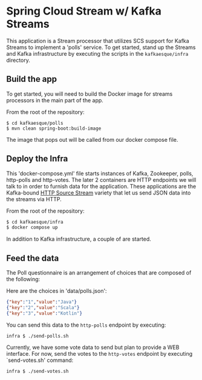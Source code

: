 # Spring Cloud Stream w/ Kafka Streams

This application is a Stream processor that utilizes SCS support for Kafka Streams
to implement a 'polls' service. To get started, stand up the Streams and Kafka infrastructure
by executing the scripts in the `kafkaesque/infra` directory.

## Build the app

To get started, you will need to build the Docker image for streams processors in the main part of the app.

From the root of the repository:

```shell
$ cd kafkaesque/polls
$ mvn clean spring-boot:build-image
```
The image that pops out will be called from our docker compose file.

## Deploy the Infra

This 'docker-compose.yml' file starts instances of Kafka, Zookeeper, polls, http-polls and http-votes. 
The later 2 containers are HTTP endpoints we will talk to in order to furnish data for the application.
These applications are the Kafka-bound [HTTP Source Stream](https://github.com/spring-cloud/stream-applications/blob/main/applications/source/http-source/README.adoc) variety
that let us send JSON data into the streams via HTTP.

From the root of the repository:
```bash
$ cd kafkaesque/infra
$ docker compose up
```

In addition to Kafka infrastructure, a couple of  are 
started. 

## Feed the data

The Poll questionnaire is an arrangement of choices that are composed of the following:

Here are the choices in 'data/polls.json':

```json
{"key":"1","value":"Java"}
{"key":"2","value":"Scala"}
{"key":"3","value":"Kotlin"}
```

You can send this data to the `http-polls` endpoint by executing:

```shell
infra $ ./send-polls.sh
```

Currently, we have some vote data to send but plan to provide a WEB interface. For now,
send the votes to the `http-votes` endpoint by executing `send-votes.sh' command:

```shell
infra $ ./send-votes.sh
```

